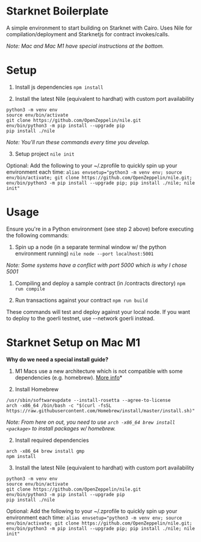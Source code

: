 # Starknet Boilerplate

A simple environment to start building on Starknet with Cairo. Uses Nile for compilation/deployment and Starknetjs for contract invokes/calls.

*Note: Mac and Mac M1 have special instructions at the bottom.*

# Setup

1. Install js dependencies
```npm install```

2. Install the latest Nile (equivalent to hardhat) with custom port availability
```
python3 -m venv env
source env/bin/activate
git clone https://github.com/OpenZeppelin/nile.git
env/bin/python3 -m pip install --upgrade pip
pip install ./nile
```

*Note: You'll run these commands every time you develop.*

3. Setup project
```nile init```

Optional: Add the following to your ~/.zprofile to quickly spin up your environment each time:
```alias envsetup="python3 -m venv env; source env/bin/activate; git clone https://github.com/OpenZeppelin/nile.git; env/bin/python3 -m pip install --upgrade pip; pip install ./nile; nile init"```

# Usage

Ensure you're in a Python environment (see step 2 above) before executing the following commands:

1. Spin up a node (in a separate terminal window w/ the python environment running)
```nile node --port localhost:5001```

*Note: Some systems have a conflict with port 5000 which is why I chose 5001*

1. Compiling and deploy a sample contract (in /contracts directory)
```npm run compile```

2. Run transactions against your contract
```npm run build```

These commands will test and deploy against your local node. If you want to deploy to the goerli testnet, use --network goerli instead.

# Starknet Setup on Mac M1

**Why do we need a special install guide?**
1. M1 Macs use a new architecture which is not compatible with some dependencies (e.g. homebrew). [More info](https://stackoverflow.com/questions/64963370/error-cannot-install-in-homebrew-on-arm-processor-in-intel-default-prefix-usr)*


1. Install Homebrew
```
/usr/sbin/softwareupdate --install-rosetta --agree-to-license
arch -x86_64 /bin/bash -c "$(curl -fsSL https://raw.githubusercontent.com/Homebrew/install/master/install.sh)"
```
*Note: From here on out, you need to use `arch -x86_64 brew install <package>` to install packages w/ homebrew.*

2. Install required dependencies
```
arch -x86_64 brew install gmp
npm install
```

3. Install the latest Nile (equivalent to hardhat) with custom port availability
```
python3 -m venv env
source env/bin/activate
git clone https://github.com/OpenZeppelin/nile.git
env/bin/python3 -m pip install --upgrade pip
pip install ./nile
```

Optional: Add the following to your ~/.zprofile to quickly spin up your environment each time:
```alias envsetup="python3 -m venv env; source env/bin/activate; git clone https://github.com/OpenZeppelin/nile.git; env/bin/python3 -m pip install --upgrade pip; pip install ./nile; nile init"```
